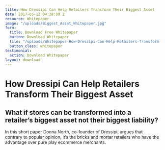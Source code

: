 ```yaml
---
title: How Dressipi Can Help Retailers Transform Their Biggest Asset
date: 2017-05-12 04:38:00 Z
resource: Whitepaper
image: "/uploads/Biggest_Asset_Whitepaper.jpg"
form:
  title: Download Free Whitepaper
  button: Download Whitepaper
  file: "/uploads/Whitepaper-How-Dressipi-Can-Help-Retailers-Transform-Their-Biggest-Asset-913ff1.pdf"
  button_class: whitepaper
testimonial:
  action: Download Whitepaper
layout: download
---
```


# How Dressipi Can Help Retailers Transform Their Biggest Asset

## What if stores can be transformed into a retailer’s biggest asset not their biggest liability?

In this short paper Donna North, co-founder of Dressipi, argues that contrary to popular opinion, it’s the bricks and mortar retailers who have the advantage over pure play ecommerce merchants.
